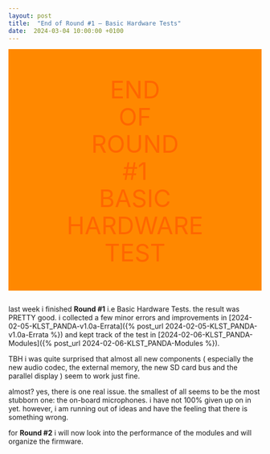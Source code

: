 ```yaml
---
layout: post
title:  "End of Round #1 – Basic Hardware Tests"
date:  2024-03-04 10:00:00 +0100
---
```


<div style="width: 100%; text-align: center; font-size: 48px; color: #FF6600; background-color: #FF8800; height:480px; line-height: 54px; margin: 0 0 28px 0;"><br/>END<br/>OF<br/>ROUND<br/>#1<br/>BASIC<br/>HARDWARE<br/>TEST<br/></div>

last week i finished **Round #1** i.e Basic Hardware Tests. the result was PRETTY good. i collected a few minor errors and improvements in [2024-02-05-KLST_PANDA-v1.0a-Errata]({% post_url 2024-02-05-KLST_PANDA-v1.0a-Errata %}) and kept track of the test in [2024-02-06-KLST_PANDA-Modules]({% post_url 2024-02-06-KLST_PANDA-Modules %}). 

TBH i was quite surprised that almost all new components ( especially the new audio codec, the external memory, the new SD card bus and the parallel display ) seem to work just fine. 

almost? yes, there is one real issue. the smallest of all seems to be the most stubborn one: the on-board microphones. i have not 100% given up on in yet. however, i am running out of ideas and have the feeling that there is something wrong.

for **Round #2** i will now look into the performance of the modules and will organize the firmware.

